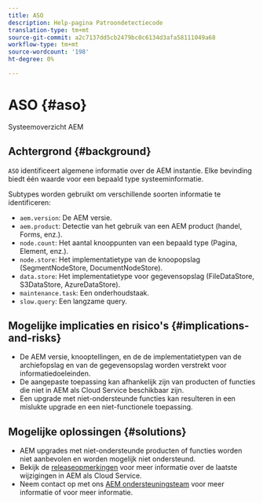 ```yaml
---
title: ASO
description: Help-pagina Patroondetectiecode
translation-type: tm+mt
source-git-commit: a2c7137dd5cb2479bc0c6134d3afa58111049a68
workflow-type: tm+mt
source-wordcount: '198'
ht-degree: 0%

---
```



# ASO {#aso}

Systeemoverzicht AEM

## Achtergrond {#background}

`ASO` identificeert algemene informatie over de AEM instantie. Elke bevinding biedt één waarde voor een bepaald type systeeminformatie.

Subtypes worden gebruikt om verschillende soorten informatie te identificeren:

* `aem.version`: De AEM versie.
* `aem.product`: Detectie van het gebruik van een AEM product (handel, Forms, enz.).
* `node.count`: Het aantal knooppunten van een bepaald type (Pagina, Element, enz.).
* `node.store`: Het implementatietype van de knoopopslag (SegmentNodeStore, DocumentNodeStore).
* `data.store`: Het implementatietype voor gegevensopslag (FileDataStore, S3DataStore, AzureDataStore).
* `maintenance.task`: Een onderhoudstaak.
* `slow.query`: Een langzame query.

## Mogelijke implicaties en risico&#39;s {#implications-and-risks}

* De AEM versie, knooptellingen, en de de implementatietypen van de archiefopslag en van de gegevensopslag worden verstrekt voor informatiedoeleinden.
* De aangepaste toepassing kan afhankelijk zijn van producten of functies die niet in AEM als Cloud Service beschikbaar zijn.
* Een upgrade met niet-ondersteunde functies kan resulteren in een mislukte upgrade en een niet-functionele toepassing.

## Mogelijke oplossingen {#solutions}

* AEM upgrades met niet-ondersteunde producten of functies worden niet aanbevolen en worden mogelijk niet ondersteund.
* Bekijk de [releaseopmerkingen](https://experienceleague.adobe.com/docs/experience-manager-cloud-service/release-notes/release-notes/release-notes-current.html) voor meer informatie over de laatste wijzigingen in AEM als Cloud Service.
* Neem contact op met ons [AEM ondersteuningsteam](https://helpx.adobe.com/enterprise/using/support-for-experience-cloud.html) voor meer informatie of voor meer informatie.
